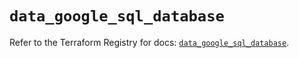 # `data_google_sql_database`

Refer to the Terraform Registry for docs: [`data_google_sql_database`](https://registry.terraform.io/providers/hashicorp/google/5.29.0/docs/data-sources/sql_database).
